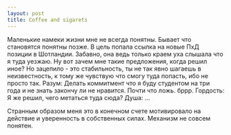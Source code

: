 ```yaml
--- 
layout: post
title: Coffee and sigarets
---
```

Маленькие намеки жизни мне не всегда понятны. Бывает что становятся понятны позже. В цель попала ссылка на новые ПхД позиции в Шотландии. Забавно, она ведь только краем уха слышала что я туда уезжаю. Ну вот зачем мне такие предложения, когда решил иное? Но зацепило - это стабильность, ты не так явно шагаешь в неизвестность, к тому же чувствую что смогу туда попасть, ибо не просто так. Разум: Делать коммитмент что я буду студентом на три года и не знать закончу ли не нравится. Почти что ложь. бррр. Гордость: Я же решил, чего метаться туда сюда? Душа: ...

Странным образом меня это в конечном счете мотивировало на действие и уверенность в собственных силах. Механизм не совсем понятен.

